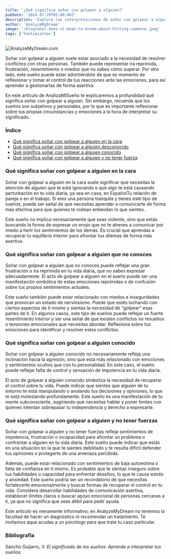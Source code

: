 ```yaml
---
title: '¿Qué significa soñar con golpear a alguien?'
pubDate: '2024-07-29T05:00:00Z'
description: 'Explora las interpretaciones de soñar con golpear a alguien, desde la necesidad de resolver conflictos hasta el manejo de las emociones.'
author: 'AnalyzeMyDream'
image: '/blog/what-does-it-mean-to-dream-about-hitting-someone.jpeg'
tags: ['Sentimientos']
---
```


![AnalyzeMyDream.com](/blog/what-does-it-mean-to-dream-about-hitting-someone.jpeg)

Soñar con golpear a alguien suele estar asociado a la necesidad de resolver conflictos con otras personas. También puede representar ira reprimida, frustración, resentimiento o miedos que no sabes cómo superar. Por otro lado, este sueño puede estar advirtiéndote de que es momento de reflexionar y tomar el control de tus reacciones ante las emociones, para así aprender a gestionarlas de forma asertiva.

En este artículo de AnalizaMiSueño te explicaremos a profundidad qué significa soñar con golpear a alguien. Sin embargo, recuerda que los sueños son subjetivos y personales, por lo que es importante reflexionar sobre tus propias circunstancias y emociones a la hora de interpretar su significado.

### Índice

- [Qué significa soñar con golpear a alguien en la cara](#que-significa-soñar-con-golpear-a-alguien-en-la-cara)
- [Qué significa soñar con golpear a alguien desconocido](#que-significa-soñar-con-golpear-a-alguien-desconocido)
- [Qué significa soñar con golpear a alguien conocido](#que-significa-soñar-con-golpear-a-alguien-conocido)
- [Qué significa soñar con golpear a alguien y no tener fuerza](#que-significa-soñar-con-golpear-a-alguien-y-no-tener-fuerza)

### Qué significa soñar con golpear a alguien en la cara

Soñar con golpear a alguien en la cara suele significar que necesitas la atención de alguien que te está ignorando o que algo te está causando perturbación en tu vida diaria, ya sea en casa, en EspañolTu relación de pareja o en el trabajo. Si eres una persona tranquila y tienes este tipo de sueños, puede ser señal de que necesitas aprender a comunicarte de forma más efectiva para que quienes te rodean entiendan lo que sientes.

Este sueño no implica necesariamente que seas violento, sino que estás buscando la forma de expresar un enojo que no te atreves a comunicar por miedo a herir los sentimientos de los demás. Es crucial que aprendas a recuperar tu equilibrio interior para afrontar tus dilemas de forma más asertiva.

### Qué significa soñar con golpear a alguien que no conoces

Soñar con golpear a alguien que no conoces puede reflejar una gran frustración o ira reprimida en tu vida diaria, que no sabes expresar adecuadamente. El acto de golpear a alguien en el sueño puede ser una manifestación simbólica de estas emociones reprimidas o de confusión sobre tus propios sentimientos actuales.

Este sueño también puede estar relacionado con miedos e inseguridades que provocan un estado de nerviosismo. Puede que estés luchando con ciertos aspectos de ti mismo y sientas la necesidad de "golpear" esas partes de ti. En algunos casos, este tipo de sueños puede reflejar un fuerte resentimiento interior y ser una señal de que existen conflictos no resueltos o tensiones emocionales que necesitas abordar. Reflexiona sobre tus emociones para identificar y resolver estos conflictos.

### Qué significa soñar con golpear a alguien conocido

Soñar con golpear a alguien conocido no necesariamente refleja una inclinación hacia la agresión, sino que está más relacionado con emociones y sentimientos ocultos que con tu personalidad. En este caso, el sueño puede reflejar falta de control y sensación de impotencia en tu vida diaria.

El acto de golpear a alguien conocido simboliza la necesidad de recuperar el control sobre tu vida. Puede indicar que sientes que alguien de tu entorno te está manipulando o anulando tus decisiones y opiniones, lo que te está molestando profundamente. Este sueño es una manifestación de tu mente subconsciente, sugiriendo que necesitas hablar y poner límites con quienes intentan sobrepasar tu independencia y derecho a expresarte. 

### Qué significa soñar con golpear a alguien y no tener fuerzas

Soñar con golpear a alguien y no tener fuerzas refleja sentimientos de impotencia, frustración o incapacidad para afrontar un problema o confrontar a alguien en tu vida diaria. Este sueño puede indicar que estás en una situación en la que te sientes debilitado y te resulta difícil defender tus opiniones o protegerte de una amenaza percibida.

Además, puede estar relacionado con sentimientos de baja autoestima o falta de confianza en ti mismo. Es probable que te sientas inseguro sobre tus habilidades o capacidad para enfrentar desafíos, lo que te causa estrés y ansiedad. Este sueño podría ser un recordatorio de que necesitas fortalecerte emocionalmente y buscar formas de recuperar el control en tu vida. Considera desarrollar habilidades de comunicación asertiva, establecer límites claros o buscar apoyo emocional de personas cercanas a ti, ya que no significa que seas débil para pedir ayuda.

Este artículo es meramente informativo; en AnalyzeMyDream no tenemos la facultad de hacer un diagnóstico ni recomendar un tratamiento. Te invitamos aque acudas a un psicólogo para que trate tu caso particular.

### Bibliografía

Sancho Guijarro, V. *El significado de los sueños: Aprende a interpretar tus sueños*.